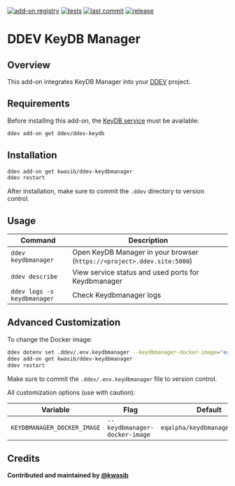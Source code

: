 [![add-on registry](https://img.shields.io/badge/DDEV-Add--on_Registry-blue)](https://addons.ddev.com)
[![tests](https://github.com/kwasib/ddev-keydbmanager/actions/workflows/tests.yml/badge.svg?branch=main)](https://github.com/kwasib/ddev-keydbmanager/actions/workflows/tests.yml?query=branch%3Amain)
[![last commit](https://img.shields.io/github/last-commit/kwasib/ddev-keydbmanager)](https://github.com/kwasib/ddev-keydbmanager/commits)
[![release](https://img.shields.io/github/v/release/kwasib/ddev-keydbmanager)](https://github.com/kwasib/ddev-keydbmanager/releases/latest)

# DDEV KeyDB Manager

## Overview

This add-on integrates KeyDB Manager into your [DDEV](https://ddev.com/) project.

## Requirements

Before installing this add-on, the [KeyDB service](https://github.com/ddev/ddev-keydb) must be available:

```bash
ddev add-on get ddev/ddev-keydb
```

## Installation

```bash
ddev add-on get kwasib/ddev-keydbmanager
ddev restart
```

After installation, make sure to commit the `.ddev` directory to version control.

## Usage

| Command | Description |
| ------- | ----------- |
| `ddev keydbmanager` | Open KeyDB Manager in your browser (`https://<project>.ddev.site:5000`)  |
| `ddev describe` | View service status and used ports for Keydbmanager |
| `ddev logs -s keydbmanager` | Check Keydbmanager logs |

## Advanced Customization

To change the Docker image:

```bash
ddev dotenv set .ddev/.env.keydbmanager --keydbmanager-docker-image="eqalpha/keydbmanager:latest"
ddev add-on get kwasib/ddev-keydbmanager
ddev restart
```

Make sure to commit the `.ddev/.env.keydbmanager` file to version control.

All customization options (use with caution):

| Variable | Flag | Default |
| -------- | ---- | ------- |
| `KEYDBMANAGER_DOCKER_IMAGE` | `--keydbmanager-docker-image` | `eqalpha/keydbmanager:latest` |

## Credits

**Contributed and maintained by [@kwasib](https://github.com/kwasib)**
